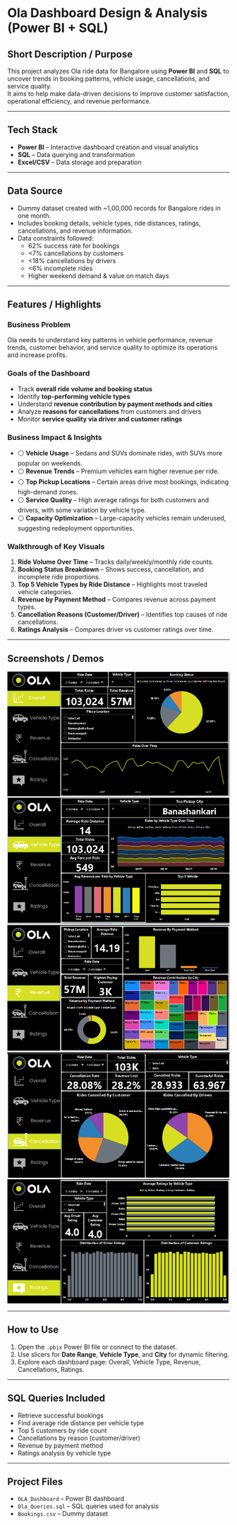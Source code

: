 #  Ola Dashboard Design & Analysis (Power BI + SQL)

## Short Description / Purpose
This project analyzes Ola ride data for Bangalore using **Power BI** and **SQL** to uncover trends in booking patterns, vehicle usage, cancellations, and service quality.  
It aims to help make data-driven decisions to improve customer satisfaction, operational efficiency, and revenue performance.

---

## Tech Stack
- **Power BI** – Interactive dashboard creation and visual analytics  
- **SQL** – Data querying and transformation  
- **Excel/CSV** – Data storage and preparation  

---

## Data Source
- Dummy dataset created with ~1,00,000 records for Bangalore rides in one month.  
- Includes booking details, vehicle types, ride distances, ratings, cancellations, and revenue information.  
- Data constraints followed:  
  - 62% success rate for bookings  
  - <7% cancellations by customers  
  - <18% cancellations by drivers  
  - <6% incomplete rides  
  - Higher weekend demand & value on match days  

---

## Features / Highlights

### **Business Problem**
Ola needs to understand key patterns in vehicle performance, revenue trends, customer behavior, and service quality to optimize its operations and increase profits.

### **Goals of the Dashboard**
- Track **overall ride volume and booking status**  
- Identify **top-performing vehicle types**  
- Understand **revenue contribution by payment methods and cities**  
- Analyze **reasons for cancellations** from customers and drivers  
- Monitor **service quality via driver and customer ratings**  

### **Business Impact & Insights**
- ⚪ **Vehicle Usage** – Sedans and SUVs dominate rides, with SUVs more popular on weekends.  
- ⚪ **Revenue Trends** – Premium vehicles earn higher revenue per ride.  
- ⚪ **Top Pickup Locations** – Certain areas drive most bookings, indicating high-demand zones.  
- ⚪ **Service Quality** – High average ratings for both customers and drivers, with some variation by vehicle type.  
- ⚪ **Capacity Optimization** – Large-capacity vehicles remain underused, suggesting redeployment opportunities.  

### **Walkthrough of Key Visuals**
1. **Ride Volume Over Time** – Tracks daily/weekly/monthly ride counts.  
2. **Booking Status Breakdown** – Shows success, cancellation, and incomplete ride proportions.  
3. **Top 5 Vehicle Types by Ride Distance** – Highlights most traveled vehicle categories.  
4. **Revenue by Payment Method** – Compares revenue across payment types.  
5. **Cancellation Reasons (Customer/Driver)** – Identifies top causes of ride cancellations.  
6. **Ratings Analysis** – Compares driver vs customer ratings over time.  

---

## Screenshots / Demos
![Overall Overview Dashboard](https://github.com/bharadwajtannu/OlaRide-Analytics/blob/main/Overall_dashboard.png)  
![Vehicle Type Analysis](https://github.com/bharadwajtannu/OlaRide-Analytics/blob/main/Vehicletypes_dashboard.png)  
![Revenue Insights](https://github.com/bharadwajtannu/OlaRide-Analytics/blob/main/Revenue_dashboard.png)
![Canellation Analysis](https://github.com/bharadwajtannu/OlaRide-Analytics/blob/main/Cancellation_dashboard.png)  
![Ratings ](https://github.com/bharadwajtannu/OlaRide-Analytics/blob/main/Ratings_dashboard.png)  

---

##  How to Use
1. Open the `.pbix` Power BI file or connect to the dataset.  
2. Use slicers for **Date Range**, **Vehicle Type**, and **City** for dynamic filtering.  
3. Explore each dashboard page: Overall, Vehicle Type, Revenue, Cancellations, Ratings.  

---

##  SQL Queries Included
- Retrieve successful bookings  
- Find average ride distance per vehicle type  
- Top 5 customers by ride count  
- Cancellations by reason (customer/driver)  
- Revenue by payment method  
- Ratings analysis by vehicle type  

---

##  Project Files
- `OLA_Dashboard` – Power BI dashboard  
- `Ola_Queries.sql` – SQL queries used for analysis  
- `Bookings.csv` – Dummy dataset  
